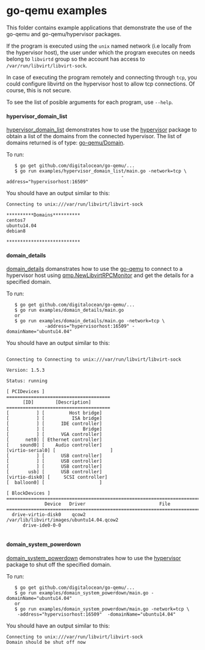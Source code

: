 # go-qemu examples

This folder contains example applications that demonstrate the use of the 
 go-qemu and go-qemu/hypervisor packages.

If the program is executed using the `unix` named network (i.e locally 
 from the hypervisor host), the user under which the program executes on
 needs belong to `libvirtd` group
so the account has access to `/var/run/libvirt/libvirt-sock`.

In case of executing the program remotely and connecting through `tcp`, 
 you could configure libvirtd on the hypervisor host to allow tcp connections.
Of course, this is not secure.

To see the list of posible arguments for each program, use `--help`.

#### hypervisor_domain_list

[hypervisor_domain_list](./hypervisor_domain_list) demonstrates how to use 
 the [hypervisor](https://godoc.org/github.com/digitalocean/go-qemu/hypervisor) 
 package to obtain a list of the domains from the connected hypervisor. 
 The list of domains returned is of type: 
[go-qemu/Domain](https://godoc.org/github.com/digitalocean/go-qemu#Domain).

To run:
```{r, engine='bash', count_lines}
   $ go get github.com/digitalocean/go-qemu/...
   $ go run examples/hypervisor_domain_list/main.go -network=tcp \
                                          -address="hypervisorhost:16509"
```


You should have an output similar to this:
```{r, engine='bash', count_lines}
Connecting to unix:///var/run/libvirt/libvirt-sock

**********Domains**********
centos7
ubuntu14.04
debian8

***************************
```


#### domain_details

[domain_details](./domain_details) domanstrates how to use the 
[go-qemu](https://godoc.org/github.com/digitalocean/go-qemu)
 to connect to a hypervisor host using 
 [qmp.NewLibvirtRPCMonitor](https://godoc.org/github.com/digitalocean/go-qemu/qmp#LibvirtRPCMonitor) 
 and get the details for a specified domain.

To run:
```{r, engine='bash', count_lines}
   $ go get github.com/digitalocean/go-qemu/...
   $ go run examples/domain_details/main.go
   or
   $ go run examples/domain_details/main.go -network=tcp \
              -address="hypervisorhost:16509" -domainName="ubuntu14.04"
```


You should have an output similar to this:
```{r, engine='bash', count_lines}

Connecting to Connecting to unix:///var/run/libvirt/libvirt-sock

Version: 1.5.3

Status: running

[ PCIDevices ]
======================================
      [ID]        [Description]
======================================
[          ] [         Host bridge]
[          ] [          ISA bridge]
[          ] [      IDE controller]
[          ] [              Bridge]
[          ] [      VGA controller]
[      net0] [ Ethernet controller]
[    sound0] [    Audio controller]
[virtio-serial0] [                    ]
[          ] [      USB controller]
[          ] [      USB controller]
[          ] [      USB controller]
[       usb] [      USB controller]
[virtio-disk0] [     SCSI controller]
[  balloon0] [                    ]

[ BlockDevices ]
========================================================================
              Device   Driver                           File
========================================================================
  drive-virtio-disk0    qcow2 /var/lib/libvirt/images/ubuntu14.04.qcow2
      drive-ide0-0-0                                        


```

#### domain_system_powerdown

[domain_system_powerdown](./domain_system_powerdown) demonstrates how to use 
 the [hypervisor](https://godoc.org/github.com/digitalocean/go-qemu/hypervisor) 
 package to shut off the specified domain.

To run:
```{r, engine='bash', count_lines}
   $ go get github.com/digitalocean/go-qemu/...
   $ go run examples/domain_system_powerdown/main.go -domainName="ubuntu14.04"
   or
   $ go run examples/domain_system_powerdown/main.go -network=tcp \
    -address="hypervisorhost:16509"  -domainName="ubuntu14.04"
```


You should have an output similar to this:
```{r, engine='bash', count_lines}
Connecting to unix:///var/run/libvirt/libvirt-sock
Domain should be shut off now
```
